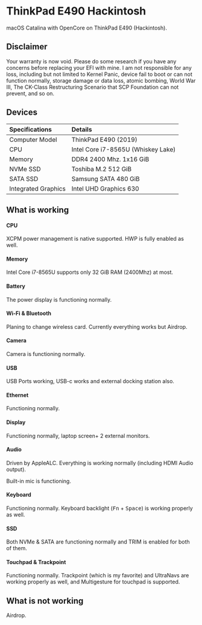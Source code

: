 # ThinkPad E490 Hackintosh

macOS Catalina with OpenCore on ThinkPad E490 (Hackintosh).

## Disclaimer

Your warranty is now void. Please do some research if you have any concerns before replacing your EFI with mine. I am not responsible for any loss, including but not limited to Kernel Panic, device fail to boot or can not function normally, storage damage or data loss, atomic bombing, World War III, The CK-Class Restructuring Scenario that SCP Foundation can not prevent, and so on.

## Devices

| Specifications | Details |
|:---|:---|
| Computer Model | ThinkPad E490 (2019) |
| CPU | Intel Core i7-8565U (Whiskey Lake) |
| Memory | DDR4 2400 Mhz. 1x16 GiB |
| NVMe SSD | Toshiba M.2 512 GiB |
| SATA SSD | Samsung SATA 480 GiB |
| Integrated Graphics | Intel UHD Graphics 630 |

## What is working

#### CPU

XCPM power management is native supported. HWP is fully enabled as well.

#### Memory

Intel Core i7-8565U supports only 32 GiB RAM (2400Mhz) at most.

#### Battery

The power display is functioning normally.

#### Wi-Fi & Bluetooth

Planing to change wireless card. Currently everything works but Airdrop.

#### Camera

Camera is functioning normally.

#### USB

USB Ports working, USB-c works and external docking station also.

#### Ethernet

Functioning normally.

#### Display

Functioning normally, laptop screen+ 2 external monitors.

#### Audio

Driven by AppleALC. Everything is working normally (including HDMI Audio output).

Built-in mic is functioning.

#### Keyboard

Functioning normally. Keyboard backlight (<kbd>Fn</kbd> + <kbd>Space</kbd>) is working properly as well.

#### SSD

Both NVMe & SATA are functioning normally and TRIM is enabled for both of them.

#### Touchpad & Trackpoint

Functioning normally. Trackpoint (which is my favorite) and UltraNavs are working properly as well, and Multigesture for touchpad is supported.

## What is not working

  Airdrop.
